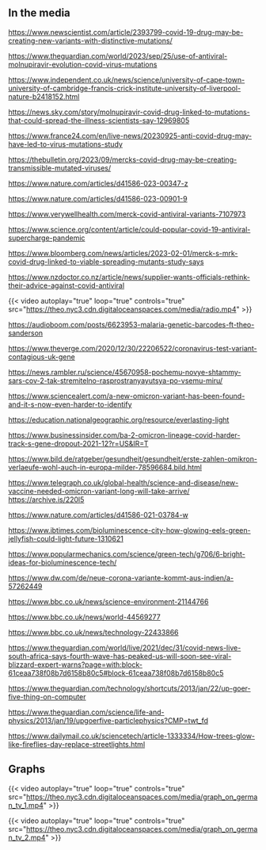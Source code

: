 In the media
-------------------

https://www.newscientist.com/article/2393799-covid-19-drug-may-be-creating-new-variants-with-distinctive-mutations/

https://www.theguardian.com/world/2023/sep/25/use-of-antiviral-molnupiravir-evolution-covid-virus-mutations

https://www.independent.co.uk/news/science/university-of-cape-town-university-of-cambridge-francis-crick-institute-university-of-liverpool-nature-b2418152.html

https://news.sky.com/story/molnupiravir-covid-drug-linked-to-mutations-that-could-spread-the-illness-scientists-say-12969805

https://www.france24.com/en/live-news/20230925-anti-covid-drug-may-have-led-to-virus-mutations-study

https://thebulletin.org/2023/09/mercks-covid-drug-may-be-creating-transmissible-mutated-viruses/

https://www.nature.com/articles/d41586-023-00347-z

https://www.nature.com/articles/d41586-023-00901-9

https://www.verywellhealth.com/merck-covid-antiviral-variants-7107973

https://www.science.org/content/article/could-popular-covid-19-antiviral-supercharge-pandemic

https://www.bloomberg.com/news/articles/2023-02-01/merck-s-mrk-covid-drug-linked-to-viable-spreading-mutants-study-says

https://www.nzdoctor.co.nz/article/news/supplier-wants-officials-rethink-their-advice-against-covid-antiviral

{{< video autoplay="true" loop="true" controls="true" src="https://theo.nyc3.cdn.digitaloceanspaces.com/media/radio.mp4" >}}

https://audioboom.com/posts/6623953-malaria-genetic-barcodes-ft-theo-sanderson

https://www.theverge.com/2020/12/30/22206522/coronavirus-test-variant-contagious-uk-gene

https://news.rambler.ru/science/45670958-pochemu-novye-shtammy-sars-cov-2-tak-stremitelno-rasprostranyayutsya-po-vsemu-miru/

https://www.sciencealert.com/a-new-omicron-variant-has-been-found-and-it-s-now-even-harder-to-identify

https://education.nationalgeographic.org/resource/everlasting-light

https://www.businessinsider.com/ba-2-omicron-lineage-covid-harder-track-s-gene-dropout-2021-12?r=US&IR=T

https://www.bild.de/ratgeber/gesundheit/gesundheit/erste-zahlen-omikron-verlaeufe-wohl-auch-in-europa-milder-78596684.bild.html

https://www.telegraph.co.uk/global-health/science-and-disease/new-vaccine-needed-omicron-variant-long-will-take-arrive/ https://archive.is/220l5

https://www.nature.com/articles/d41586-021-03784-w

https://www.ibtimes.com/bioluminescence-city-how-glowing-eels-green-jellyfish-could-light-future-1310621

https://www.popularmechanics.com/science/green-tech/g706/6-bright-ideas-for-bioluminescence-tech/

https://www.dw.com/de/neue-corona-variante-kommt-aus-indien/a-57262449

https://www.bbc.co.uk/news/science-environment-21144766

https://www.bbc.co.uk/news/world-44569277

https://www.bbc.co.uk/news/technology-22433866

https://www.theguardian.com/world/live/2021/dec/31/covid-news-live-south-africa-says-fourth-wave-has-peaked-us-will-soon-see-viral-blizzard-expert-warns?page=with:block-61ceaa738f08b7d6158b80c5#block-61ceaa738f08b7d6158b80c5

https://www.theguardian.com/technology/shortcuts/2013/jan/22/up-goer-five-thing-on-computer

https://www.theguardian.com/science/life-and-physics/2013/jan/19/upgoerfive-particlephysics?CMP=twt_fd

https://www.dailymail.co.uk/sciencetech/article-1333334/How-trees-glow-like-fireflies-day-replace-streetlights.html


## Graphs


{{< video autoplay="true" loop="true" controls="true" src="https://theo.nyc3.cdn.digitaloceanspaces.com/media/graph_on_german_tv_1.mp4" >}}

{{< video autoplay="true" loop="true" controls="true" src="https://theo.nyc3.cdn.digitaloceanspaces.com/media/graph_on_german_tv_2.mp4" >}}

